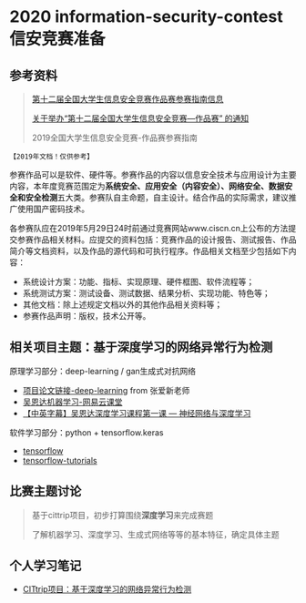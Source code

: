 # 2020 information-security-contest 信安竞赛准备

## 参考资料

> [第十二届全国大学生信息安全竞赛作品赛参赛指南信息](http://www.ciscn.cn/announcement/view/119?from=singlemessage&isappinstalled=0)
>
> [关于举办“第十二届全国大学生信息安全竞赛—作品赛” 的通知](http://www.ciscn.cn/announcement/view/118?from=singlemessage&isappinstalled=0)
>
> 2019全国大学生信息安全竞赛-作品赛参赛指南

`【2019年文档！仅供参考】`

参赛作品可以是软件、硬件等。参赛作品的内容以信息安全技术与应用设计为主要内容，本年度竞赛范围定为**系统安全、应用安全（内容安全）、网络安全、数据安全和安全检测**五大类。参赛队自主命题，自主设计。结合作品的实际需求，建议推广使用国产密码技术。

各参赛队应在2019年5月29日24时前通过竞赛网站www.ciscn.cn上公布的方法提交参赛作品相关材料。应提交的资料包括：竞赛作品的设计报告、测试报告、作品简介等文档资料，以及作品的源代码和可执行程序。作品相关文档至少包括如下内容：

- 系统设计方案：功能、指标、实现原理、硬件框图、软件流程等；
- 系统测试方案：测试设备、测试数据、结果分析、实现功能、特色等；
- 其他文档：除上述规定文档以外的其他作品相关资料等；
- 参赛作品声明：版权，技术公开等。

## 相关项目主题：基于深度学习的网络异常行为检测

原理学习部分：deep-learning / gan生成式对抗网络

- [项目论文链接-deep-learning](https://jbox.sjtu.edu.cn/l/hJjglV) from 张爱新老师
- [吴恩达机器学习-网易云课堂](https://study.163.com/course/courseLearn.htm?courseId=1004570029#/learn/video?lessonId=1049052745&courseId=1004570029)
- [【中英字幕】吴恩达深度学习课程第一课 — 神经网络与深度学习](https://www.bilibili.com/video/av66314465?p=36)

软件学习部分：python + tensorflow.keras

- [tensorflow](https://tensorflow.google.cn/)
- [tensorflow-tutorials](https://tensorflow.google.cn/tutorials)

## 比赛主题讨论

> 基于cittrip项目，初步打算围绕**深度学习**来完成赛题
>
> 了解机器学习、深度学习、生成式网络等等的基本特征，确定具体主题

## 个人学习笔记

- [CITtrip项目：基于深度学习的网络异常行为检测](https://github.com/Steven147/python/blob/master/CITtrip.md)
